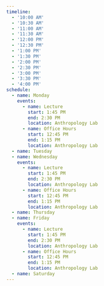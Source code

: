 ```yaml
---
timeline:
  - '10:00 AM'
  - '10:30 AM'
  - '11:00 AM'
  - '11:30 AM'
  - '12:00 PM'
  - '12:30 PM'
  - '1:00 PM'
  - '1:30 PM'
  - '2:00 PM'
  - '2:30 PM'
  - '3:00 PM'
  - '3:30 PM'
  - '4:00 PM'
schedule:
  - name: Monday
    events:
      - name: Lecture
        start: 1:45 PM
        end: 2:30 PM
        location: Anthropology Lab
      - name: Office Hours
        start: 12:45 PM
        end: 1:15 PM
        location: Anthropology Lab
  - name: Tuesday
  - name: Wednesday
    events:
      - name: Lecture
        start: 1:45 PM
        end: 2:30 PM
        location: Anthropology Lab
      - name: Office Hours
        start: 12:45 PM
        end: 1:15 PM
        location: Anthropology Lab
  - name: Thursday
  - name: Friday
    events:
      - name: Lecture
        start: 1:45 PM
        end: 2:30 PM
        location: Anthropology Lab
      - name: Office Hours
        start: 12:45 PM
        end: 1:15 PM
        location: Anthropology Lab
  - name: Saturday
---
```

